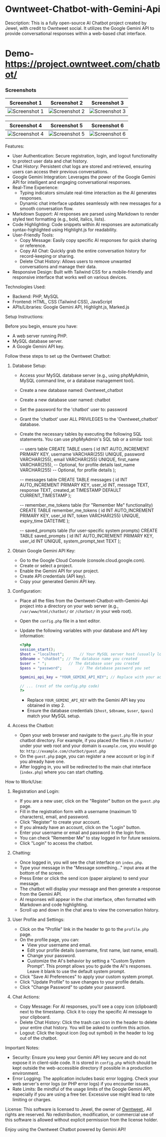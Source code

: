 # Owntweet-Chatbot-with-Gemini-Api

Description:
This is a fully open-source AI Chatbot project created by Jewel, with credit to Owntweet social.
It utilizes the Google Gemini API to provide conversational responses within a web-based chat interface.

# Demo- https://project.owntweet.com/chatbot/

### Screenshots

| Screenshot 1 | Screenshot 2 | Screenshot 3 |
|-------------|-------------|-------------|
| ![Screenshot 1](https://github.com/mkjuel25/Owntweet-Chatbot-with-Gemini-Api/blob/main/images/Screenshot/guest%20page.jpg) | ![Screenshot 2](https://github.com/mkjuel25/Owntweet-Chatbot-with-Gemini-Api/blob/main/images/Screenshot/conversation.jpg) | ![Screenshot 3](https://github.com/mkjuel25/Owntweet-Chatbot-with-Gemini-Api/blob/main/images/Screenshot/profile.jpg) |

| Screenshot 4 | Screenshot 5 | Screenshot 6 |
|-------------|-------------|-------------|
| ![Screenshot 4](https://github.com/mkjuel25/Owntweet-Chatbot-with-Gemini-Api/blob/main/images/Screenshot/aiPreferenceOption.jpg) | ![Screenshot 5]() | ![Screenshot 6]() |



Features:

* User Authentication: Secure registration, login, and logout functionality to protect user data and chat history.
* Chat History: Persistent chat logs are stored and retrieved, ensuring users can access their previous conversations.
* Google Gemini Integration: Leverages the power of the Google Gemini API for intelligent and engaging conversational responses.
* Real-Time Experience:
    * Typing indicators simulate real-time interaction as the AI generates responses.
    * Dynamic chat interface updates seamlessly with new messages for a smooth conversation flow.
* Markdown Support: AI responses are parsed using Markdown to render styled text formatting (e.g., bold, italics, lists).
* Code Highlighting: Code snippets within AI responses are automatically syntax-highlighted using Highlight.js for readability.
* User-Friendly Tools:
    * Copy Message: Easily copy specific AI responses for quick sharing or reference.
    * Copy All Chat: Quickly grab the entire conversation history for record-keeping or sharing.
    * Delete Chat History: Allows users to remove unwanted conversations and manage their data.
* Responsive Design: Built with Tailwind CSS for a mobile-friendly and responsive interface that works well on various devices.

Technologies Used:

* Backend: PHP, MySQL
* Frontend: HTML, CSS (Tailwind CSS), JavaScript
* APIs/Libraries: Google Gemini API, Highlight.js, Marked.js

Setup Instructions:

Before you begin, ensure you have:
* A web server running PHP.
* MySQL database server.
* A Google Gemini API key.

Follow these steps to set up the Owntweet Chatbot:

1. Database Setup:
   * Access your MySQL database server (e.g., using phpMyAdmin, MySQL command line, or a database management tool).
   * Create a new database named: Owntweet_chatbot
   * Create a new database user named: chatbot
   * Set the password for the 'chatbot' user to: password
   * Grant the 'chatbot' user ALL PRIVILEGES to the 'Owntweet_chatbot' database.
   * Create the necessary tables by executing the following SQL statements. You can use phpMyAdmin's SQL tab or a similar tool:

     -- users table
     CREATE TABLE users (
         id INT AUTO_INCREMENT PRIMARY KEY,
         username VARCHAR(255) UNIQUE,
         password VARCHAR(255),
         email VARCHAR(255) UNIQUE,
         first_name VARCHAR(255), -- Optional, for profile details
         last_name VARCHAR(255)   -- Optional, for profile details
     );

     -- messages table
     CREATE TABLE messages (
         id INT AUTO_INCREMENT PRIMARY KEY,
         user_id INT,
         message TEXT,
         response TEXT,
         created_at TIMESTAMP DEFAULT CURRENT_TIMESTAMP
     );

     -- remember_me_tokens table (for "Remember Me" functionality)
     CREATE TABLE remember_me_tokens (
         id INT AUTO_INCREMENT PRIMARY KEY,
         user_id INT,
         token VARCHAR(255) UNIQUE,
         expiry_time DATETIME
     );

     -- saved_prompts table (for user-specific system prompts)
     CREATE TABLE saved_prompts (
         id INT AUTO_INCREMENT PRIMARY KEY,
         user_id INT UNIQUE,
         system_prompt_text TEXT
     );


2. Obtain Google Gemini API Key:
   * Go to the Google Cloud Console (console.cloud.google.com).
   * Create or select a project.
   * Enable the Gemini API for your project.
   * Create API credentials (API key).
   * Copy your generated Gemini API key.

3. Configuration:
   * Place all the files from the Owntweet-Chatbot-with-Gemini-Api project into a directory on your web server (e.g., `/var/www/html/chatbot/` or `/chatbot/` in your web root).
   * Open the `config.php` file in a text editor.
   * Update the following variables with your database and API key information:

     ```php
     <?php
     session_start();
     $host = "localhost";       // Your MySQL server host (usually localhost)
     $dbname = "chatbot"; // The database name you created
     $user = " ";          // The database user you created
     $pass = "password";        // The database password you set

     $gemini_api_key = "YOUR_GEMINI_API_KEY"; // Replace with your actual Gemini API key

     // ... (rest of the config.php code)
     ?>
     ```
     * Replace `YOUR_GEMINI_API_KEY` with the Gemini API key you obtained in step 2.
     * Ensure the database credentials (`$host`, `$dbname`, `$user`, `$pass`) match your MySQL setup.

4. Access the Chatbot:
   * Open your web browser and navigate to the `guest.php` file in your chatbot directory. For example, if you placed the files in `/chatbot/` under your web root and your domain is `example.com`, you would go to: `http://example.com/chatbot/guest.php`
   * On the `guest.php` page, you can register a new account or log in if you already have one.
   * After logging in, you will be redirected to the main chat interface (`index.php`) where you can start chatting.

How to Work/Use:

1. Registration and Login:
   * If you are a new user, click on the "Register" button on the `guest.php` page.
   * Fill in the registration form with a username (maximum 10 characters), email, and password.
   * Click "Register" to create your account.
   * If you already have an account, click on the "Login" button.
   * Enter your username or email and password in the login form.
   * You can check "Remember Me" to stay logged in for future sessions.
   * Click "Login" to access the chatbot.

2. Chatting:
   * Once logged in, you will see the chat interface on `index.php`.
   * Type your message in the "Message something..." input area at the bottom of the screen.
   * Press Enter or click the send icon (paper airplane) to send your message.
   * The chatbot will display your message and then generate a response from the Gemini API.
   * AI responses will appear in the chat interface, often formatted with Markdown and code highlighting.
   * Scroll up and down in the chat area to view the conversation history.

3. User Profile and Settings:
   * Click on the "Profile" link in the header to go to the `profile.php` page.
   * On the profile page, you can:
     * View your username and email.
     * Edit your profile details (username, first name, last name, email).
     * Change your password.
     * Customize the AI's behavior by setting a "Custom System Prompt". This prompt allows you to guide the AI's responses. Leave it blank to use the default system prompt.
   * Click "Save AI Preferences" to apply your custom system prompt.
   * Click "Update Profile" to save changes to your profile details.
   * Click "Change Password" to update your password.

4. Chat Actions:
   * Copy Message: For AI responses, you'll see a copy icon (clipboard) next to the timestamp. Click it to copy the specific AI message to your clipboard.
   * Delete Chat History: Click the trash can icon in the header to delete your entire chat history. You will be asked to confirm this action.
   * Logout: Click the logout icon (log out symbol) in the header to log out of the chatbot.

Important Notes:

* Security: Ensure you keep your Gemini API key secure and do not expose it in client-side code. It is stored in `config.php` which should be kept outside the web-accessible directory if possible in a production environment.
* Error Logging: The application includes basic error logging. Check your web server's error logs (or PHP error logs) if you encounter issues.
* Rate Limits: Be mindful of the usage limits of the Google Gemini API, especially if you are using a free tier. Excessive use might lead to rate limiting or charges.

License:
This software is licensed to Jewel, the owner of [Owntweet ](https://owntweet.com).
All rights are reserved. No redistribution, modification, or commercial use of this software is allowed without explicit permission from the license holder.

Enjoy using the Owntweet Chatbot powered by Gemini API!

